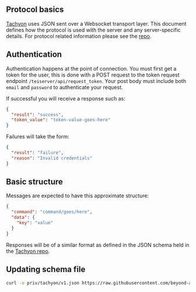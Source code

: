 ## Protocol basics
[Tachyon](https://github.com/beyond-all-reason/tachyon) uses JSON sent over a Websocket transport layer. This document defines how the protocol is used with the server and any server-specific details. For protocol related information please see the [repo](https://github.com/beyond-all-reason/tachyon).

## Authentication
Authentication happens at the point of connection. You must first get a token for the user, this is done with a POST request to the token request endpoint `/teiserver/api/request_token`. Your post body must include both `email` and `password` to authenticate your request.

If successful you will receive a response such as:
```json
{
  "result": "success",
  "token_value": "token-value-goes-here"
}
```

Failures will take the form:
```json
{
  "result": "failure",
  "reason": "Invalid credentials"
}
```

## Basic structure
Messages are expected to have this approximate structure:
```json
{
  "command": "command/goes/here",
  "data": {
    "key": "value"
  }
}
```

Responses will be of a similar format as defined in the JSON schema held in the [Tachyon repo](https://github.com/beyond-all-reason/tachyon).


## Updating schema file
```bash
curl -o priv/tachyon/v1.json https://raw.githubusercontent.com/beyond-all-reason/tachyon/master/schema.json
```